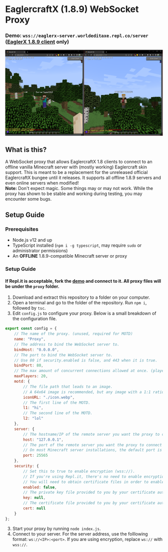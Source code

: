 # EaglercraftX (1.8.9) WebSocket Proxy
### Demo: `wss://eaglerx-server.worldeditaxe.repl.co/server` ([EaglerX 1.8.9 client](https://web.arch.lol/mc/1.8.8/) only)
![Two EaglerX clients connected to the same server](./assets/demo.png)
## What is this?
A WebSocket proxy that allows EaglercraftX 1.8 clients to connect to an offline vanilla Minecraft server with (mostly working) Eaglercraft skin support. This is meant to be a replacement for the unreleased official EaglercraftX bungee until it releases. It supports all offline 1.8.9 servers and even online servers when modified!  
**Note:** Don't expect magic. Some things may or may not work. While the proxy has shown to be stable and working during testing, you may encounter some bugs.
## Setup Guide
### Prerequisites
* Node.js v12 and up
* TypeScript installed (`npm i -g typescript`, may require `sudo` or administrator permissions)
* An **OFFLINE** 1.8.9-compatible Minecraft server or proxy
### Setup Guide
#### If Repl.it is acceptable, fork the [demo](https://replit.com/@WorldEditAxe/eaglerx-server) and connect to it. All proxy files will be under the `proxy` folder.
1. Download and extract this repository to a folder on your computer.
2. Open a terminal and go to the folder of the repository. Run `npm i`, followed by `tsc`.
3. Edit `config.js` to configure your proxy. Below is a small breakdown of the configuration file.
```js
export const config = {
    // The name of the proxy. (unused, required for MOTD)
    name: "Proxy",
    // The address to bind the WebSocket server to.
    bindHost: "0.0.0.0",
    // The port to bind the WebSocket server to.
    // Use 80 if security.enabled is false, and 443 when it is true.
    bindPort: 80,
    // The max amount of concurrent connections allowed at once. (player cap)
    maxPlayers: 20,
    motd: {
        // The file path that leads to an image.
        // A 64x64 image is recommended, but any image with a 1:1 ratio will work.
        iconURL: "./icon.webp",
        // The first line of the MOTD.
        l1: "hi",
        // The second line of the MOTD. 
        l2: "lol"
    },
    server: {
        // The hostname/IP of the remote server you want the proxy to connect to.
        host: "127.0.0.1",
        // The port of the remote server you want the proxy to connect to.
        // On most Minecraft server installations, the default port is 25565.
        port: 25565
    },
    security: {
        // Set this to true to enable encryption (wss://).
        // If you're using Repl.it, there's no need to enable encryption as it comes by default on all repls.
        // You will need to obtain certificate files in order to enable encryption.
        enabled: false,
        // The private key file provided to you by your certificate authority.
        key: null,
        // The certificate file provided to you by your certificate authority.
        cert: null
    }
};
```
3. Start your proxy by running `node index.js`.
4. Connect to your server. For the server address, use the folllowing format: `ws://<IP>:<port>`. If you are using encryption, replace `ws://` with `wss://`.
